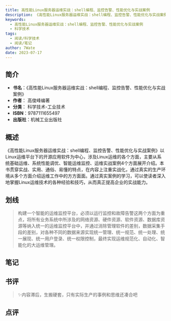 ```yaml
---
title: 高性能Linux服务器运维实战：shell编程、监控告警、性能优化与实战案例
description: 《高性能Linux服务器运维实战：shell编程、监控告警、性能优化与实战案例》以Linux运维平台下的开源应用软件为中心，涉及Linux运维的各个方面，主要从系统基础运维、系统性能调优、智能运维监控、运维实战案例4个方面展开介绍。本书贯穿实战、实用、通俗
keywords:
  - 高性能Linux服务器运维实战：shell编程、监控告警、性能优化与实战案例
  - 科学技术
tags:
  - 阅读/科学技术
  - 阅读/笔记
author: 7Wate
date: 2023-07-17
---
```


## 简介

- **书名**：《高性能Linux服务器运维实战：shell编程、监控告警、性能优化与实战案例》
- **作者**： 高俊峰编著
- **分类**： 科学技术-工业技术
- **ISBN**：9787111655497
- **出版社**：机械工业出版社

## 概述

《高性能Linux服务器运维实战：shell编程、监控告警、性能优化与实战案例》以Linux运维平台下的开源应用软件为中心，涉及Linux运维的各个方面，主要从系统基础运维、系统性能调优、智能运维监控、运维实战案例4个方面展开介绍。本书贯穿实战、实用、通俗、易懂的特点，在内容上注重实战化，通过真实的生产环境从多个方面介绍运维工作中的方方面面。通过真实案例的学习，可以使读者深入地掌握Linux运维技术的各种经验和技巧，从而真正提高企业的实战能力。

## 划线 
 

> 构建一个智能的运维监控平台，必须以运行监控和故障告警这两个方面为重点，将所有业务系统中所涉及的网络资源、硬件资源、软件资源、数据库资源等纳入统一的运维监控平台中，并通过消除管理软件的差别，数据采集手段的差别，对各种不同的数据来源实现统一管理、统一规范、统一处理、统一展现、统一用户登录、统一权限控制，最终实现运维规范化、自动化、智能化的大运维管理。

## 笔记


## 书评

> ✨内容滞后，生搬硬套，只有实际生产的事例和思维还凑合吧

## 点评

